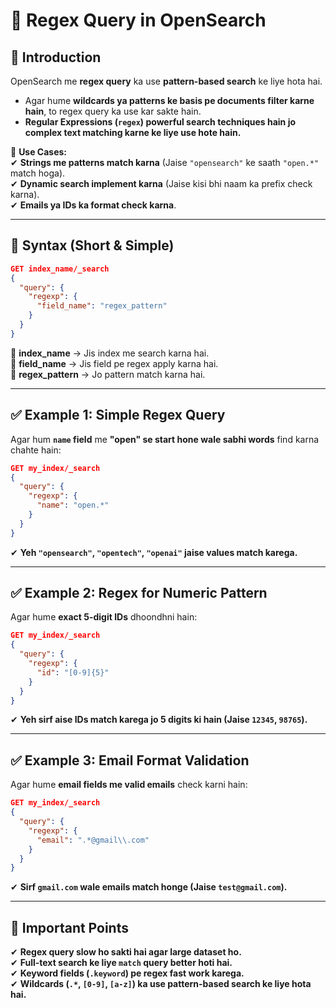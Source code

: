 # **📌 Regex Query in OpenSearch**  

## **📌 Introduction**  
OpenSearch me **regex query** ka use **pattern-based search** ke liye hota hai.  
- Agar hume **wildcards ya patterns ke basis pe documents filter karne hain**, to regex query ka use kar sakte hain.  
- **Regular Expressions (`regex`) powerful search techniques hain jo complex text matching karne ke liye use hote hain.**  

📌 **Use Cases:**  
✔ **Strings me patterns match karna** (Jaise `"opensearch"` ke saath `"open.*"` match hoga).  
✔ **Dynamic search implement karna** (Jaise kisi bhi naam ka prefix check karna).  
✔ **Emails ya IDs ka format check karna**.  

---

## **📌 Syntax (Short & Simple)**
```json
GET index_name/_search
{
  "query": {
    "regexp": {
      "field_name": "regex_pattern"
    }
  }
}
```
🔹 **index_name** → Jis index me search karna hai.  
🔹 **field_name** → Jis field pe regex apply karna hai.  
🔹 **regex_pattern** → Jo pattern match karna hai.  

---

## **✅ Example 1: Simple Regex Query**  
Agar hum **`name` field** me **"open" se start hone wale sabhi words** find karna chahte hain:
```json
GET my_index/_search
{
  "query": {
    "regexp": {
      "name": "open.*"
    }
  }
}
```
✔ **Yeh `"opensearch"`, `"opentech"`, `"openai"` jaise values match karega.**  

---

## **✅ Example 2: Regex for Numeric Pattern**  
Agar hume **exact 5-digit IDs** dhoondhni hain:
```json
GET my_index/_search
{
  "query": {
    "regexp": {
      "id": "[0-9]{5}"
    }
  }
}
```
✔ **Yeh sirf aise IDs match karega jo 5 digits ki hain (Jaise `12345`, `98765`).**  

---

## **✅ Example 3: Email Format Validation**
Agar hume **email fields me valid emails** check karni hain:
```json
GET my_index/_search
{
  "query": {
    "regexp": {
      "email": ".*@gmail\\.com"
    }
  }
}
```
✔ **Sirf `gmail.com` wale emails match honge (Jaise `test@gmail.com`).**  

---

## **📌 Important Points**  
✔ **Regex query slow ho sakti hai agar large dataset ho.**  
✔ **Full-text search ke liye `match` query better hoti hai.**  
✔ **Keyword fields (`.keyword`) pe regex fast work karega.**  
✔ **Wildcards (`.*`, `[0-9]`, `[a-z]`) ka use pattern-based search ke liye hota hai.**  


